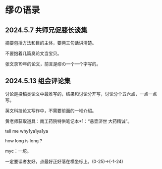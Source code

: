 # 缪の语录

## 2024.5.7 共师兄促膝长谈集 
摘要包括方法和目的主体，要两三句话讲清楚。

不要抱着几篇臭论文当宝贝。

张文录19年的论文，前言是缪の一个一个字写的。


## 2024.5.13 组会评论集

讨论是投稿类论文中最难写的，结果和讨论分开写，讨论分个五六点，一点一点写。
 
英文科技论文写作中，不需要前面的一堆介绍。 
 
黄老师获取道具：南工药院特供笔记本*1：“悬壶济世 大药精诚”。 

tell me why1ya1ya1ya

how long is long ?

myc：一坨。

一定要读者友好，点最好正好落在横坐标上。(0-25)->(-1-24)
